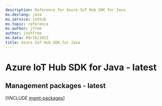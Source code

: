 ```yaml
---
description: Reference for Azure IoT Hub SDK for Java
ms.devlang: java
ms.service: iothub
ms.topic: reference
ms.author: jfree
author: joshfree
ms.data: 09/16/2022
title: Azure IoT Hub SDK for Java
---
```

# Azure IoT Hub SDK for Java - latest

## Management packages - latest
[!INCLUDE [mgmt-packages](iot-hub-mgmt-index.md)]